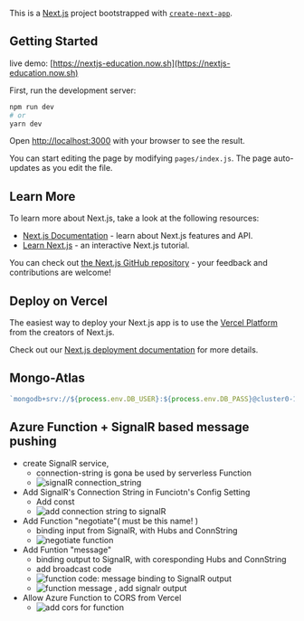 This is a [Next.js](https://nextjs.org/) project bootstrapped with [`create-next-app`](https://github.com/zeit/next.js/tree/canary/packages/create-next-app).

## Getting Started

live demo: [https://nextjs-education.now.sh](https://nextjs-education.now.sh)

First, run the development server:

```bash
npm run dev
# or
yarn dev
```

Open [http://localhost:3000](http://localhost:3000) with your browser to see the result.

You can start editing the page by modifying `pages/index.js`. The page auto-updates as you edit the file.

## Learn More

To learn more about Next.js, take a look at the following resources:

- [Next.js Documentation](https://nextjs.org/docs) - learn about Next.js features and API.
- [Learn Next.js](https://nextjs.org/learn) - an interactive Next.js tutorial.

You can check out [the Next.js GitHub repository](https://github.com/zeit/next.js) - your feedback and contributions are welcome!

## Deploy on Vercel

The easiest way to deploy your Next.js app is to use the [Vercel Platform](https://vercel.com/import?utm_medium=default-template&filter=next.js&utm_source=create-next-app&utm_campaign=create-next-app-readme) from the creators of Next.js.

Check out our [Next.js deployment documentation](https://nextjs.org/docs/deployment) for more details.

## Mongo-Atlas

```Javascript
`mongodb+srv://${process.env.DB_USER}:${process.env.DB_PASS}@cluster0-1iam7.mongodb.net/${process.env.DB_NAME}?retryWrites=true&w=majority`
```

## Azure Function + SignalR based message pushing
* create SignalR service, 
  - connection-string is gona be used by serverless Function
  - ![signalR connection_string](https://user-images.githubusercontent.com/24782000/87732683-b3493880-c79b-11ea-9738-0e571c4324f2.png)
* Add SignalR's Connection String in Funciotn's Config Setting
  - Add const
  - ![add connection string to signalR](https://user-images.githubusercontent.com/24782000/87733175-0079da00-c79d-11ea-97ee-d430d1444518.png)
* Add Function "negotiate"( must be this name! )
  - binding input from SignalR, with Hubs and ConnString
  - ![negotiate function](https://user-images.githubusercontent.com/24782000/87733100-cc061e00-c79c-11ea-86bb-ad727be54902.png)
* Add Funtion "message"
  - binding output to SignalR, with coresponding Hubs and ConnString
  - add broadcast code
  - ![function code: message binding to SignalR output](https://user-images.githubusercontent.com/24782000/87733255-4b93ed00-c79d-11ea-8fa3-065243056bc3.png)
  - ![function message , add signalr output](https://user-images.githubusercontent.com/24782000/87734214-fc9b8700-c79f-11ea-858d-54014287c8ad.png)
* Allow Azure Function to CORS from Vercel
  - ![add cors for function](https://user-images.githubusercontent.com/24782000/87734386-7e8bb000-c7a0-11ea-9cc7-92bf71c845c0.png)
